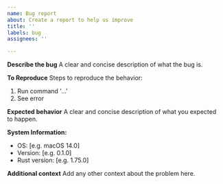 ```yaml
---
name: Bug report
about: Create a report to help us improve
title: ''
labels: bug
assignees: ''

---
```


**Describe the bug**
A clear and concise description of what the bug is.

**To Reproduce**
Steps to reproduce the behavior:
1. Run command '...'
2. See error

**Expected behavior**
A clear and concise description of what you expected to happen.

**System Information:**
 - OS: [e.g. macOS 14.0]
 - Version: [e.g. 0.1.0]
 - Rust version: [e.g. 1.75.0]

**Additional context**
Add any other context about the problem here.